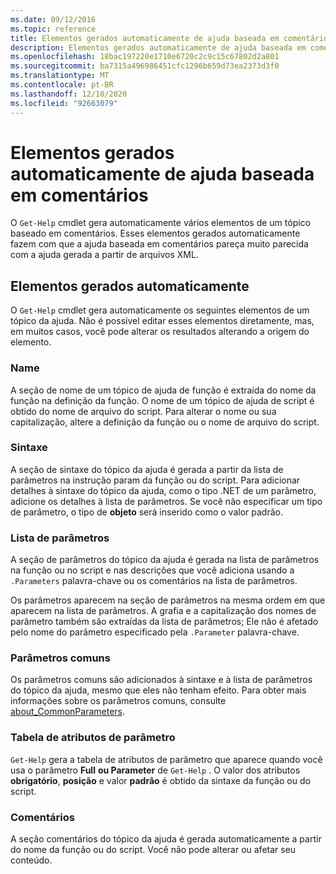 ```yaml
---
ms.date: 09/12/2016
ms.topic: reference
title: Elementos gerados automaticamente de ajuda baseada em comentários
description: Elementos gerados automaticamente de ajuda baseada em comentários
ms.openlocfilehash: 18bac197220e1710e6720c2c9c15c67802d2a801
ms.sourcegitcommit: ba7315a496986451cfc1296b659d73ea2373d3f0
ms.translationtype: MT
ms.contentlocale: pt-BR
ms.lasthandoff: 12/10/2020
ms.locfileid: "92663079"
---
```

# <a name="autogenerated-elements-of-comment-based-help"></a>Elementos gerados automaticamente de ajuda baseada em comentários

O `Get-Help` cmdlet gera automaticamente vários elementos de um tópico baseado em comentários. Esses elementos gerados automaticamente fazem com que a ajuda baseada em comentários pareça muito parecida com a ajuda gerada a partir de arquivos XML.

## <a name="autogenerated-elements"></a>Elementos gerados automaticamente

O `Get-Help` cmdlet gera automaticamente os seguintes elementos de um tópico da ajuda. Não é possível editar esses elementos diretamente, mas, em muitos casos, você pode alterar os resultados alterando a origem do elemento.

### <a name="name"></a>Name

A seção de nome de um tópico de ajuda de função é extraída do nome da função na definição da função. O nome de um tópico de ajuda de script é obtido do nome de arquivo do script. Para alterar o nome ou sua capitalização, altere a definição da função ou o nome de arquivo do script.

### <a name="syntax"></a>Sintaxe

A seção de sintaxe do tópico da ajuda é gerada a partir da lista de parâmetros na instrução param da função ou do script. Para adicionar detalhes à sintaxe do tópico da ajuda, como o tipo .NET de um parâmetro, adicione os detalhes à lista de parâmetros. Se você não especificar um tipo de parâmetro, o tipo de **objeto** será inserido como o valor padrão.

### <a name="parameter-list"></a>Lista de parâmetros

A seção de parâmetros do tópico da ajuda é gerada na lista de parâmetros na função ou no script e nas descrições que você adiciona usando a `.Parameters` palavra-chave ou os comentários na lista de parâmetros.

Os parâmetros aparecem na seção de parâmetros na mesma ordem em que aparecem na lista de parâmetros. A grafia e a capitalização dos nomes de parâmetro também são extraídas da lista de parâmetros; Ele não é afetado pelo nome do parâmetro especificado pela `.Parameter` palavra-chave.

### <a name="common-parameters"></a>Parâmetros comuns

Os parâmetros comuns são adicionados à sintaxe e à lista de parâmetros do tópico da ajuda, mesmo que eles não tenham efeito. Para obter mais informações sobre os parâmetros comuns, consulte [about_CommonParameters](/powershell/module/microsoft.powershell.core/about/about_commonparameters).

### <a name="parameter-attribute-table"></a>Tabela de atributos de parâmetro

`Get-Help` gera a tabela de atributos de parâmetro que aparece quando você usa o parâmetro **Full** **ou Parameter** de `Get-Help` . O valor dos atributos **obrigatório**, **posição** e valor **padrão** é obtido da sintaxe da função ou do script.

### <a name="remarks"></a>Comentários

A seção comentários do tópico da ajuda é gerada automaticamente a partir do nome da função ou do script.
Você não pode alterar ou afetar seu conteúdo.
